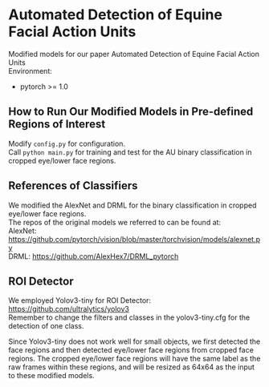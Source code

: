 # Automated Detection of Equine Facial Action Units 
Modified models for our paper Automated Detection of Equine Facial Action Units  
Environment:
* pytorch >= 1.0

## How to Run Our Modified Models in Pre-defined Regions of Interest
Modify `config.py` for configuration.  
Call `python main.py` for training and test for the AU binary classification in cropped eye/lower face regions.  

## References of Classifiers
We modified the AlexNet and DRML for the binary classification in cropped eye/lower face regions.  
The repos of the original models we referred to can be found at:  
AlexNet: https://github.com/pytorch/vision/blob/master/torchvision/models/alexnet.py  
DRML: https://github.com/AlexHex7/DRML_pytorch

## ROI Detector
We employed Yolov3-tiny for ROI Detector: https://github.com/ultralytics/yolov3  
Remember to change the filters and classes in the yolov3-tiny.cfg for the detection of one class.  
  
Since Yolov3-tiny does not work well for small objects, we first detected the face regions and then detected eye/lower face regions from cropped face regions. The cropped eye/lower face regions will have the same label as the raw frames within these regions, and will be resized as 64x64 as the input to these modified models.  
